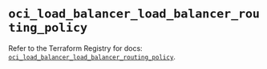 # `oci_load_balancer_load_balancer_routing_policy`

Refer to the Terraform Registry for docs: [`oci_load_balancer_load_balancer_routing_policy`](https://registry.terraform.io/providers/oracle/oci/6.18.0/docs/resources/load_balancer_load_balancer_routing_policy).
